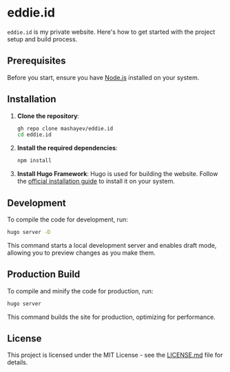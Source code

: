 # eddie.id

`eddie.id` is my private website. Here's how to get started with the project setup and build process.

## Prerequisites

Before you start, ensure you have [Node.js](https://nodejs.org/) installed on your system.

## Installation

1. **Clone the repository**:
   ```bash
   gh repo clone mashayev/eddie.id
   cd eddie.id
   ```

2. **Install the required dependencies**:
   ```bash
   npm install
   ```

3. **Install Hugo Framework**:
   Hugo is used for building the website. Follow the [official installation guide](https://gohugo.io/installation/) to install it on your system.

## Development

To compile the code for development, run:

```bash
hugo server -D
```
This command starts a local development server and enables draft mode, allowing you to preview changes as you make them.

## Production Build

To compile and minify the code for production, run:

```bash
hugo server
```
This command builds the site for production, optimizing for performance.

## License

This project is licensed under the MIT License - see the [LICENSE.md](./LICENSE.md) file for details.
